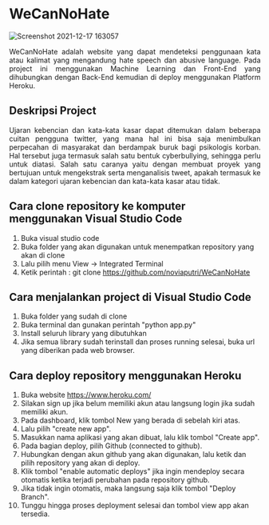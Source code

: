 # WeCanNoHate

![Screenshot 2021-12-17 163057](https://user-images.githubusercontent.com/81318203/146514092-3dbac484-1a79-4b85-bbcf-9f735e007503.jpg)

<p align=justify>WeCanNoHate adalah website yang dapat mendeteksi penggunaan kata atau kalimat yang mengandung hate speech dan abusive language. Pada project ini menggunakan Machine Learning dan Front-End yang dihubungkan dengan Back-End kemudian di deploy menggunakan Platform Heroku.</p>

## Deskripsi Project
<p align=justify>Ujaran kebencian dan kata-kata kasar dapat ditemukan dalam beberapa cuitan pengguna twitter, yang mana hal ini bisa saja menimbulkan perpecahan di masyarakat dan berdampak buruk bagi psikologis korban. Hal tersebut juga termasuk salah satu bentuk cyberbullying, sehingga perlu untuk diatasi. Salah satu caranya yaitu dengan membuat proyek yang bertujuan untuk mengekstrak serta menganalisis tweet, apakah termasuk ke dalam kategori ujaran kebencian dan kata-kata kasar atau tidak.</p>

## Cara clone repository ke komputer menggunakan Visual Studio Code
1. Buka visual studio code
2. Buka folder yang akan digunakan untuk menempatkan repository yang akan di clone
3. Lalu pilih menu View -> Integrated Terminal 
4. Ketik perintah : git clone https://github.com/noviaputri/WeCanNoHate

## Cara menjalankan project di Visual Studio Code
1. Buka folder yang sudah di clone
2. Buka terminal dan gunakan perintah "python app.py"
3. Install seluruh library yang dibutuhkan
4. Jika semua library sudah terinstall dan proses running selesai, buka url yang diberikan pada web browser.

## Cara deploy repository menggunakan Heroku
1. Buka website https://www.heroku.com/
2. Silakan sign up jika belum memiliki akun atau langsung login jika sudah memiliki akun.
3. Pada dashboard, klik tombol New yang berada di sebelah kiri atas.
4. Lalu pilih "create new app".
5. Masukkan nama aplikasi yang akan dibuat, lalu klik tombol "Create app".
6. Pada bagian deploy, pilih Github (connected to github).
7. Hubungkan dengan akun github yang akan digunakan, lalu ketik dan pilih repository yang akan di deploy.
8. Klik tombol "enable automatic deploys" jika ingin mendeploy secara otomatis ketika terjadi perubahan pada repository github.
9. Jika tidak ingin otomatis, maka langsung saja klik tombol "Deploy Branch".
10. Tunggu hingga proses deployment selesai dan tombol view app akan tersedia.



